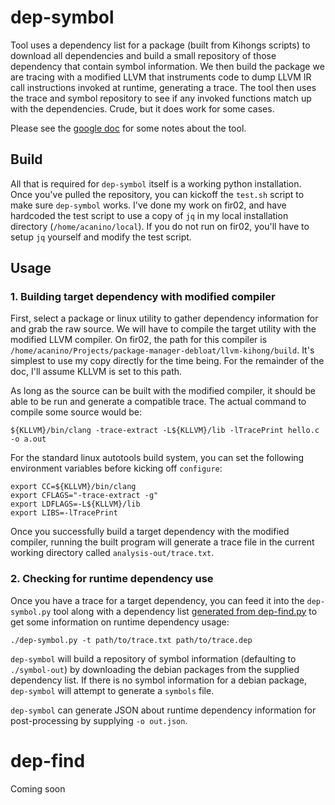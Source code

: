 # dep-symbol

Tool uses a dependency list for a package (built from Kihongs scripts) to download all dependencies and build a small repository of those dependency that contain symbol information. We then build the package we are tracing with a modified LLVM that instruments code to dump LLVM IR call instructions invoked at runtime, generating a trace. The tool then uses the trace and symbol repository to see if any invoked functions match up with the dependencies. Crude, but it does work for some cases.

Please see the [google doc](https://docs.google.com/document/d/1DJzJAaDPN94_ZdD39uNFcFySFgTIDlI41zmcGUhyxKs/edit) for some notes about the tool.

## Build

All that is required for ``dep-symbol`` itself is a working python installation. Once you've pulled the repository, you can kickoff the ``test.sh`` script to make sure ``dep-symbol`` works. I've done my work on fir02, and have hardcoded the test script to use a copy of ``jq`` in my local installation directory (``/home/acanino/local``). If you do not run on fir02, you'll have to setup ``jq`` yourself and modify the test script. 

## Usage

### 1. Building target dependency with modified compiler

First, select a package or linux utility to gather dependency information for and grab the raw source. We will have to compile the target utility with the modified LLVM compiler. On fir02, the path for this compiler is ``/home/acanino/Projects/package-manager-debloat/llvm-kihong/build``. It's simplest to use my copy directly for the time being. For the remainder of the doc, I'll assume KLLVM is set to this path. 

As long as the source can be built with the modified compiler, it should be able to be run and generate a compatible trace. The actual command to compile some source would be:
```
${KLLVM}/bin/clang -trace-extract -L${KLLVM}/lib -lTracePrint hello.c -o a.out
```

For the standard linux autotools build system, you can set the following environment variables before kicking off ``configure``:
```
export CC=${KLLVM}/bin/clang
export CFLAGS="-trace-extract -g"
export LDFLAGS=-L${KLLVM}/lib
export LIBS=-lTracePrint
```

Once you successfully build a target dependency with the modified compiler, running the built program will generate a trace file in the current working directory called ``analysis-out/trace.txt``.

### 2. Checking for runtime dependency use

Once you have a trace for a target dependency, you can feed it into the ``dep-symbol.py`` tool along with a dependency list [generated from dep-find.py](#dep-find) to get some information on runtime dependency usage:

```
./dep-symbol.py -t path/to/trace.txt path/to/trace.dep
```

``dep-symbol`` will build a repository of symbol information (defaulting to ``./symbol-out``) by downloading the debian packages from the supplied dependency list. If there is no symbol information for a debian package, ``dep-symbol`` will attempt to generate a ``symbols`` file. 

``dep-symbol`` can generate JSON about runtime dependency information for post-processing by supplying ``-o out.json``.


# dep-find

Coming soon

